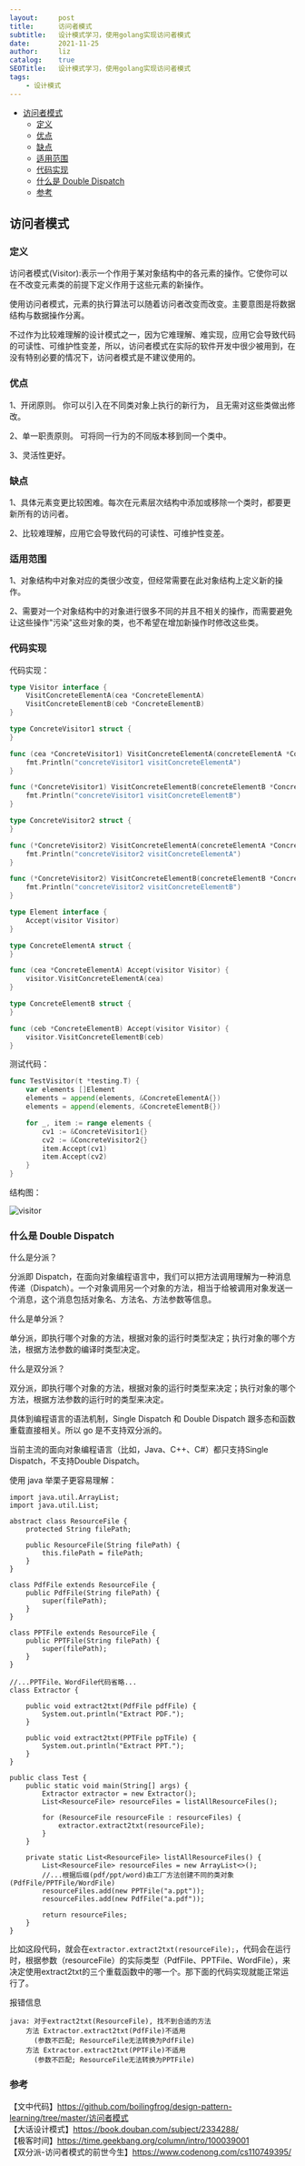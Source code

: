 ```yaml
---
layout:     post
title:      访问者模式
subtitle:   设计模式学习，使用golang实现访问者模式
date:       2021-11-25
author:     liz
catalog:    true
SEOTitle:   设计模式学习，使用golang实现访问者模式
tags:
    - 设计模式
---
```


<!-- START doctoc generated TOC please keep comment here to allow auto update -->
<!-- DON'T EDIT THIS SECTION, INSTEAD RE-RUN doctoc TO UPDATE -->


- [访问者模式](#%E8%AE%BF%E9%97%AE%E8%80%85%E6%A8%A1%E5%BC%8F)
  - [定义](#%E5%AE%9A%E4%B9%89)
  - [优点](#%E4%BC%98%E7%82%B9)
  - [缺点](#%E7%BC%BA%E7%82%B9)
  - [适用范围](#%E9%80%82%E7%94%A8%E8%8C%83%E5%9B%B4)
  - [代码实现](#%E4%BB%A3%E7%A0%81%E5%AE%9E%E7%8E%B0)
  - [什么是 Double Dispatch](#%E4%BB%80%E4%B9%88%E6%98%AF-double-dispatch)
  - [参考](#%E5%8F%82%E8%80%83)

<!-- END doctoc generated TOC please keep comment here to allow auto update -->

## 访问者模式

### 定义

访问者模式(Visitor):表示一个作用于某对象结构中的各元素的操作。它使你可以在不改变元素类的前提下定义作用于这些元素的新操作。  

使用访问者模式，元素的执行算法可以随着访问者改变而改变。主要意图是将数据结构与数据操作分离。   

不过作为比较难理解的设计模式之一，因为它难理解、难实现，应用它会导致代码的可读性、可维护性变差，所以，访问者模式在实际的软件开发中很少被用到，在没有特别必要的情况下，访问者模式是不建议使用的。     

### 优点

1、开闭原则。 你可以引入在不同类对象上执行的新行为， 且无需对这些类做出修改。  

2、单一职责原则。 可将同一行为的不同版本移到同一个类中。  

3、灵活性更好。   

### 缺点

1、具体元素变更比较困难。每次在元素层次结构中添加或移除一个类时，都要更新所有的访问者。  

2、比较难理解，应用它会导致代码的可读性、可维护性变差。  

### 适用范围

1、对象结构中对象对应的类很少改变，但经常需要在此对象结构上定义新的操作。   

2、需要对一个对象结构中的对象进行很多不同的并且不相关的操作，而需要避免让这些操作"污染"这些对象的类，也不希望在增加新操作时修改这些类。  

### 代码实现

代码实现：  

```go
type Visitor interface {
	VisitConcreteElementA(cea *ConcreteElementA)
	VisitConcreteElementB(ceb *ConcreteElementB)
}

type ConcreteVisitor1 struct {
}

func (cea *ConcreteVisitor1) VisitConcreteElementA(concreteElementA *ConcreteElementA) {
	fmt.Println("concreteVisitor1 visitConcreteElementA")
}

func (*ConcreteVisitor1) VisitConcreteElementB(concreteElementB *ConcreteElementB) {
	fmt.Println("concreteVisitor1 visitConcreteElementB")
}

type ConcreteVisitor2 struct {
}

func (*ConcreteVisitor2) VisitConcreteElementA(concreteElementA *ConcreteElementA) {
	fmt.Println("concreteVisitor2 visitConcreteElementA")
}

func (*ConcreteVisitor2) VisitConcreteElementB(concreteElementB *ConcreteElementB) {
	fmt.Println("concreteVisitor2 visitConcreteElementB")
}

type Element interface {
	Accept(visitor Visitor)
}

type ConcreteElementA struct {
}

func (cea *ConcreteElementA) Accept(visitor Visitor) {
	visitor.VisitConcreteElementA(cea)
}

type ConcreteElementB struct {
}

func (ceb *ConcreteElementB) Accept(visitor Visitor) {
	visitor.VisitConcreteElementB(ceb)
}
```

测试代码：  

```go
func TestVisitor(t *testing.T) {
	var elements []Element
	elements = append(elements, &ConcreteElementA{})
	elements = append(elements, &ConcreteElementB{})

	for _, item := range elements {
		cv1 := &ConcreteVisitor1{}
		cv2 := &ConcreteVisitor2{}
		item.Accept(cv1)
		item.Accept(cv2)
	}
}
```

结构图：   

<img src="/img/pattern-visitor.png" alt="visitor" />  

### 什么是 Double Dispatch  

什么是分派？  

分派即 Dispatch，在面向对象编程语言中，我们可以把方法调用理解为一种消息传递（Dispatch）。一个对象调用另一个对象的方法，相当于给被调用对象发送一个消息，这个消息包括对象名、方法名、方法参数等信息。  

什么是单分派？  

单分派，即执行哪个对象的方法，根据对象的运行时类型决定；执行对象的哪个方法，根据方法参数的编译时类型决定。  

什么是双分派？  

双分派，即执行哪个对象的方法，根据对象的运行时类型来决定；执行对象的哪个方法，根据方法参数的运行时的类型来决定。  

具体到编程语言的语法机制，Single Dispatch 和 Double Dispatch 跟多态和函数重载直接相关。所以 go 是不支持双分派的。  

当前主流的面向对象编程语言（比如，Java、C++、C#）都只支持Single Dispatch，不支持Double Dispatch。   

使用 java 举栗子更容易理解：      

```
import java.util.ArrayList;
import java.util.List;

abstract class ResourceFile {
    protected String filePath;

    public ResourceFile(String filePath) {
        this.filePath = filePath;
    }
}

class PdfFile extends ResourceFile {
    public PdfFile(String filePath) {
        super(filePath);
    }
}

class PPTFile extends ResourceFile {
    public PPTFile(String filePath) {
        super(filePath);
    }
}

//...PPTFile、WordFile代码省略...
class Extractor {

    public void extract2txt(PdfFile pdfFile) {
        System.out.println("Extract PDF.");
    }

    public void extract2txt(PPTFile ppTFile) {
        System.out.println("Extract PPT.");
    }
}

public class Test {
    public static void main(String[] args) {
        Extractor extractor = new Extractor();
        List<ResourceFile> resourceFiles = listAllResourceFiles();

        for (ResourceFile resourceFile : resourceFiles) {
            extractor.extract2txt(resourceFile);
        }
    }

    private static List<ResourceFile> listAllResourceFiles() {
        List<ResourceFile> resourceFiles = new ArrayList<>();
        //...根据后缀(pdf/ppt/word)由工厂方法创建不同的类对象(PdfFile/PPTFile/WordFile)
        resourceFiles.add(new PPTFile("a.ppt"));
        resourceFiles.add(new PdfFile("a.pdf"));

        return resourceFiles;
    }
}
```

比如这段代码，就会在`extractor.extract2txt(resourceFile);`，代码会在运行时，根据参数（resourceFile）的实际类型（PdfFile、PPTFile、WordFile），来决定使用extract2txt的三个重载函数中的哪一个。那下面的代码实现就能正常运行了。   

报错信息   

```
java: 对于extract2txt(ResourceFile), 找不到合适的方法
    方法 Extractor.extract2txt(PdfFile)不适用
      (参数不匹配; ResourceFile无法转换为PdfFile)
    方法 Extractor.extract2txt(PPTFile)不适用
      (参数不匹配; ResourceFile无法转换为PPTFile)
```

### 参考

【文中代码】https://github.com/boilingfrog/design-pattern-learning/tree/master/访问者模式    
【大话设计模式】https://book.douban.com/subject/2334288/  
【极客时间】https://time.geekbang.org/column/intro/100039001   
【双分派-访问者模式的前世今生】https://www.codenong.com/cs110749395/    